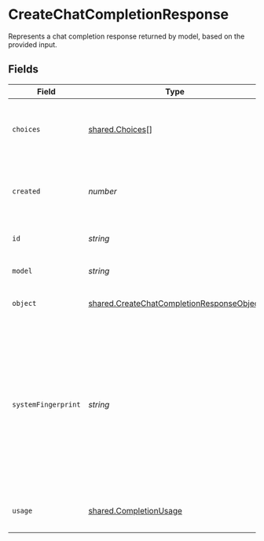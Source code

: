 # CreateChatCompletionResponse

Represents a chat completion response returned by model, based on the provided input.


## Fields

| Field                                                                                                                                                                                                                           | Type                                                                                                                                                                                                                            | Required                                                                                                                                                                                                                        | Description                                                                                                                                                                                                                     |
| ------------------------------------------------------------------------------------------------------------------------------------------------------------------------------------------------------------------------------- | ------------------------------------------------------------------------------------------------------------------------------------------------------------------------------------------------------------------------------- | ------------------------------------------------------------------------------------------------------------------------------------------------------------------------------------------------------------------------------- | ------------------------------------------------------------------------------------------------------------------------------------------------------------------------------------------------------------------------------- |
| `choices`                                                                                                                                                                                                                       | [shared.Choices](../../../sdk/models/shared/choices.md)[]                                                                                                                                                                       | :heavy_check_mark:                                                                                                                                                                                                              | A list of chat completion choices. Can be more than one if `n` is greater than 1.                                                                                                                                               |
| `created`                                                                                                                                                                                                                       | *number*                                                                                                                                                                                                                        | :heavy_check_mark:                                                                                                                                                                                                              | The Unix timestamp (in seconds) of when the chat completion was created.                                                                                                                                                        |
| `id`                                                                                                                                                                                                                            | *string*                                                                                                                                                                                                                        | :heavy_check_mark:                                                                                                                                                                                                              | A unique identifier for the chat completion.                                                                                                                                                                                    |
| `model`                                                                                                                                                                                                                         | *string*                                                                                                                                                                                                                        | :heavy_check_mark:                                                                                                                                                                                                              | The model used for the chat completion.                                                                                                                                                                                         |
| `object`                                                                                                                                                                                                                        | [shared.CreateChatCompletionResponseObject](../../../sdk/models/shared/createchatcompletionresponseobject.md)                                                                                                                   | :heavy_check_mark:                                                                                                                                                                                                              | The object type, which is always `chat.completion`.                                                                                                                                                                             |
| `systemFingerprint`                                                                                                                                                                                                             | *string*                                                                                                                                                                                                                        | :heavy_minus_sign:                                                                                                                                                                                                              | This fingerprint represents the backend configuration that the model runs with.<br/><br/>Can be used in conjunction with the `seed` request parameter to understand when backend changes have been made that might impact determinism.<br/> |
| `usage`                                                                                                                                                                                                                         | [shared.CompletionUsage](../../../sdk/models/shared/completionusage.md)                                                                                                                                                         | :heavy_minus_sign:                                                                                                                                                                                                              | Usage statistics for the completion request.                                                                                                                                                                                    |